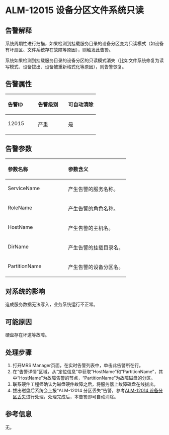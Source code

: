 # ALM-12015 设备分区文件系统只读<a name="ZH-CN_TOPIC_0174499393"></a>

## 告警解释<a name="zh-cn_topic_0093195092_zh-cn_topic_0087154371_zh-cn_topic_0087039341_section20098542"></a>

系统周期性进行扫描，如果检测到挂载服务目录的设备分区变为只读模式（如设备有坏扇区、文件系统存在故障等原因），则触发此告警。

系统如果检测到挂载服务目录的设备分区的只读模式消失（比如文件系统修复为读写模式、设备拔出、设备被重新格式化等原因），则告警恢复。

## 告警属性<a name="zh-cn_topic_0093195092_zh-cn_topic_0087154371_zh-cn_topic_0087039341_section46669150"></a>

<a name="zh-cn_topic_0093195092_zh-cn_topic_0087154371_zh-cn_topic_0087039341_table11535290"></a>
<table><thead align="left"><tr id="zh-cn_topic_0093195092_zh-cn_topic_0087154371_zh-cn_topic_0087039341_row65644901"><th class="cellrowborder" valign="top" width="33.33333333333333%" id="mcps1.1.4.1.1"><p id="zh-cn_topic_0093195092_zh-cn_topic_0087154371_zh-cn_topic_0087039341_p15636737"><a name="zh-cn_topic_0093195092_zh-cn_topic_0087154371_zh-cn_topic_0087039341_p15636737"></a><a name="zh-cn_topic_0093195092_zh-cn_topic_0087154371_zh-cn_topic_0087039341_p15636737"></a>告警ID</p>
</th>
<th class="cellrowborder" valign="top" width="33.33333333333333%" id="mcps1.1.4.1.2"><p id="zh-cn_topic_0093195092_zh-cn_topic_0087154371_zh-cn_topic_0087039341_p58616210"><a name="zh-cn_topic_0093195092_zh-cn_topic_0087154371_zh-cn_topic_0087039341_p58616210"></a><a name="zh-cn_topic_0093195092_zh-cn_topic_0087154371_zh-cn_topic_0087039341_p58616210"></a>告警级别</p>
</th>
<th class="cellrowborder" valign="top" width="33.33333333333333%" id="mcps1.1.4.1.3"><p id="zh-cn_topic_0093195092_zh-cn_topic_0087154371_zh-cn_topic_0087039341_p50292608"><a name="zh-cn_topic_0093195092_zh-cn_topic_0087154371_zh-cn_topic_0087039341_p50292608"></a><a name="zh-cn_topic_0093195092_zh-cn_topic_0087154371_zh-cn_topic_0087039341_p50292608"></a>可自动清除</p>
</th>
</tr>
</thead>
<tbody><tr id="zh-cn_topic_0093195092_zh-cn_topic_0087154371_zh-cn_topic_0087039341_row47169458"><td class="cellrowborder" valign="top" width="33.33333333333333%" headers="mcps1.1.4.1.1 "><p id="zh-cn_topic_0093195092_zh-cn_topic_0087154371_zh-cn_topic_0087039341_p62629777"><a name="zh-cn_topic_0093195092_zh-cn_topic_0087154371_zh-cn_topic_0087039341_p62629777"></a><a name="zh-cn_topic_0093195092_zh-cn_topic_0087154371_zh-cn_topic_0087039341_p62629777"></a>12015</p>
</td>
<td class="cellrowborder" valign="top" width="33.33333333333333%" headers="mcps1.1.4.1.2 "><p id="zh-cn_topic_0093195092_zh-cn_topic_0087154371_zh-cn_topic_0087039341_p39847172"><a name="zh-cn_topic_0093195092_zh-cn_topic_0087154371_zh-cn_topic_0087039341_p39847172"></a><a name="zh-cn_topic_0093195092_zh-cn_topic_0087154371_zh-cn_topic_0087039341_p39847172"></a>严重</p>
</td>
<td class="cellrowborder" valign="top" width="33.33333333333333%" headers="mcps1.1.4.1.3 "><p id="zh-cn_topic_0093195092_zh-cn_topic_0087154371_zh-cn_topic_0087039341_p6395508"><a name="zh-cn_topic_0093195092_zh-cn_topic_0087154371_zh-cn_topic_0087039341_p6395508"></a><a name="zh-cn_topic_0093195092_zh-cn_topic_0087154371_zh-cn_topic_0087039341_p6395508"></a>是</p>
</td>
</tr>
</tbody>
</table>

## 告警参数<a name="zh-cn_topic_0093195092_zh-cn_topic_0087154371_zh-cn_topic_0087039341_section17369173"></a>

<a name="zh-cn_topic_0093195092_zh-cn_topic_0087154371_zh-cn_topic_0087039341_table48274120"></a>
<table><thead align="left"><tr id="zh-cn_topic_0093195092_zh-cn_topic_0087154371_zh-cn_topic_0087039341_row22428719"><th class="cellrowborder" valign="top" width="50%" id="mcps1.1.3.1.1"><p id="zh-cn_topic_0093195092_zh-cn_topic_0087154371_zh-cn_topic_0087039341_p4786990"><a name="zh-cn_topic_0093195092_zh-cn_topic_0087154371_zh-cn_topic_0087039341_p4786990"></a><a name="zh-cn_topic_0093195092_zh-cn_topic_0087154371_zh-cn_topic_0087039341_p4786990"></a>参数名称</p>
</th>
<th class="cellrowborder" valign="top" width="50%" id="mcps1.1.3.1.2"><p id="zh-cn_topic_0093195092_zh-cn_topic_0087154371_zh-cn_topic_0087039341_p52201942"><a name="zh-cn_topic_0093195092_zh-cn_topic_0087154371_zh-cn_topic_0087039341_p52201942"></a><a name="zh-cn_topic_0093195092_zh-cn_topic_0087154371_zh-cn_topic_0087039341_p52201942"></a>参数含义</p>
</th>
</tr>
</thead>
<tbody><tr id="zh-cn_topic_0093195092_zh-cn_topic_0087154371_zh-cn_topic_0087039341_row498894"><td class="cellrowborder" valign="top" width="50%" headers="mcps1.1.3.1.1 "><p id="zh-cn_topic_0093195092_zh-cn_topic_0087154371_zh-cn_topic_0087039341_p40410430"><a name="zh-cn_topic_0093195092_zh-cn_topic_0087154371_zh-cn_topic_0087039341_p40410430"></a><a name="zh-cn_topic_0093195092_zh-cn_topic_0087154371_zh-cn_topic_0087039341_p40410430"></a>ServiceName</p>
</td>
<td class="cellrowborder" valign="top" width="50%" headers="mcps1.1.3.1.2 "><p id="zh-cn_topic_0093195092_zh-cn_topic_0087154371_zh-cn_topic_0087039341_p52019407"><a name="zh-cn_topic_0093195092_zh-cn_topic_0087154371_zh-cn_topic_0087039341_p52019407"></a><a name="zh-cn_topic_0093195092_zh-cn_topic_0087154371_zh-cn_topic_0087039341_p52019407"></a>产生告警的服务名称。</p>
</td>
</tr>
<tr id="zh-cn_topic_0093195092_zh-cn_topic_0087154371_zh-cn_topic_0087039341_row65521483"><td class="cellrowborder" valign="top" width="50%" headers="mcps1.1.3.1.1 "><p id="zh-cn_topic_0093195092_zh-cn_topic_0087154371_zh-cn_topic_0087039341_p5639920"><a name="zh-cn_topic_0093195092_zh-cn_topic_0087154371_zh-cn_topic_0087039341_p5639920"></a><a name="zh-cn_topic_0093195092_zh-cn_topic_0087154371_zh-cn_topic_0087039341_p5639920"></a>RoleName</p>
</td>
<td class="cellrowborder" valign="top" width="50%" headers="mcps1.1.3.1.2 "><p id="zh-cn_topic_0093195092_zh-cn_topic_0087154371_zh-cn_topic_0087039341_p54180361"><a name="zh-cn_topic_0093195092_zh-cn_topic_0087154371_zh-cn_topic_0087039341_p54180361"></a><a name="zh-cn_topic_0093195092_zh-cn_topic_0087154371_zh-cn_topic_0087039341_p54180361"></a>产生告警的角色名称。</p>
</td>
</tr>
<tr id="zh-cn_topic_0093195092_zh-cn_topic_0087154371_zh-cn_topic_0087039341_row17861205"><td class="cellrowborder" valign="top" width="50%" headers="mcps1.1.3.1.1 "><p id="zh-cn_topic_0093195092_zh-cn_topic_0087154371_zh-cn_topic_0087039341_p37471480"><a name="zh-cn_topic_0093195092_zh-cn_topic_0087154371_zh-cn_topic_0087039341_p37471480"></a><a name="zh-cn_topic_0093195092_zh-cn_topic_0087154371_zh-cn_topic_0087039341_p37471480"></a>HostName</p>
</td>
<td class="cellrowborder" valign="top" width="50%" headers="mcps1.1.3.1.2 "><p id="zh-cn_topic_0093195092_zh-cn_topic_0087154371_zh-cn_topic_0087039341_p15291011"><a name="zh-cn_topic_0093195092_zh-cn_topic_0087154371_zh-cn_topic_0087039341_p15291011"></a><a name="zh-cn_topic_0093195092_zh-cn_topic_0087154371_zh-cn_topic_0087039341_p15291011"></a>产生告警的主机名。</p>
</td>
</tr>
<tr id="zh-cn_topic_0093195092_zh-cn_topic_0087154371_zh-cn_topic_0087039341_row3401375"><td class="cellrowborder" valign="top" width="50%" headers="mcps1.1.3.1.1 "><p id="zh-cn_topic_0093195092_zh-cn_topic_0087154371_zh-cn_topic_0087039341_p7075995"><a name="zh-cn_topic_0093195092_zh-cn_topic_0087154371_zh-cn_topic_0087039341_p7075995"></a><a name="zh-cn_topic_0093195092_zh-cn_topic_0087154371_zh-cn_topic_0087039341_p7075995"></a>DirName</p>
</td>
<td class="cellrowborder" valign="top" width="50%" headers="mcps1.1.3.1.2 "><p id="zh-cn_topic_0093195092_zh-cn_topic_0087154371_zh-cn_topic_0087039341_p36284690"><a name="zh-cn_topic_0093195092_zh-cn_topic_0087154371_zh-cn_topic_0087039341_p36284690"></a><a name="zh-cn_topic_0093195092_zh-cn_topic_0087154371_zh-cn_topic_0087039341_p36284690"></a>产生告警的挂载目录名。</p>
</td>
</tr>
<tr id="zh-cn_topic_0093195092_zh-cn_topic_0087154371_zh-cn_topic_0087039341_row58126760"><td class="cellrowborder" valign="top" width="50%" headers="mcps1.1.3.1.1 "><p id="zh-cn_topic_0093195092_zh-cn_topic_0087154371_zh-cn_topic_0087039341_p10647142"><a name="zh-cn_topic_0093195092_zh-cn_topic_0087154371_zh-cn_topic_0087039341_p10647142"></a><a name="zh-cn_topic_0093195092_zh-cn_topic_0087154371_zh-cn_topic_0087039341_p10647142"></a>PartitionName</p>
</td>
<td class="cellrowborder" valign="top" width="50%" headers="mcps1.1.3.1.2 "><p id="zh-cn_topic_0093195092_zh-cn_topic_0087154371_zh-cn_topic_0087039341_p57112148"><a name="zh-cn_topic_0093195092_zh-cn_topic_0087154371_zh-cn_topic_0087039341_p57112148"></a><a name="zh-cn_topic_0093195092_zh-cn_topic_0087154371_zh-cn_topic_0087039341_p57112148"></a>产生告警的设备分区名。</p>
</td>
</tr>
</tbody>
</table>

## 对系统的影响<a name="zh-cn_topic_0093195092_zh-cn_topic_0087154371_zh-cn_topic_0087039341_section22104835"></a>

造成服务数据无法写入，业务系统运行不正常。

## 可能原因<a name="zh-cn_topic_0093195092_zh-cn_topic_0087154371_zh-cn_topic_0087039341_section64725793"></a>

硬盘存在坏道等故障。

## 处理步骤<a name="zh-cn_topic_0093195092_zh-cn_topic_0087154371_zh-cn_topic_0087039341_section45661233"></a>

1.  打开MRS  Manager页面，在实时告警列表中，单击此告警所在行。
2.  在“告警详情”区域，从“定位信息”中获取“HostName”和“PartitionName”，其中“HostName”为故障告警的节点，“PartitionName”为故障磁盘的分区。
3.  联系硬件工程师确认为磁盘硬件故障之后，将服务器上故障磁盘在线拔出。
4.  拔出磁盘后系统会上报“ALM-12014 分区丢失”告警，参考[ALM-12014 设备分区丢失](ALM-12014-设备分区丢失-74.md#ZH-CN_TOPIC_0174499392)进行处理，处理完成后，本告警即可自动消除。

## 参考信息<a name="zh-cn_topic_0093195092_zh-cn_topic_0087154371_zh-cn_topic_0087039341_section8297914"></a>

无。

